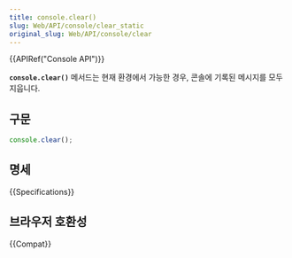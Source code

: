 ```yaml
---
title: console.clear()
slug: Web/API/console/clear_static
original_slug: Web/API/console/clear
---
```


{{APIRef("Console API")}}

**`console.clear()`** 메서드는 현재 환경에서 가능한 경우, 콘솔에 기록된 메시지를 모두 지웁니다.

## 구문

```js
console.clear();
```

## 명세

{{Specifications}}

## 브라우저 호환성

{{Compat}}
